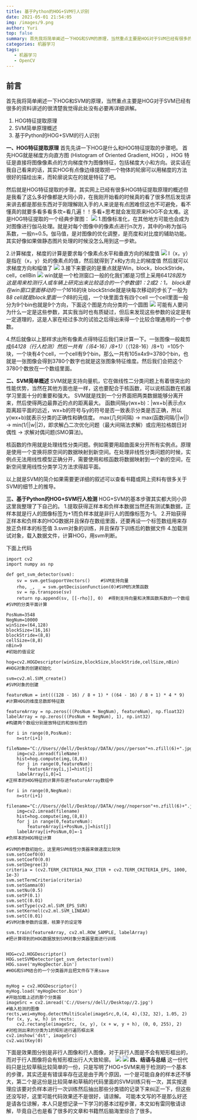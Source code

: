 ```yaml
---
title: 基于Python的HOG+SVM行人识别
date: 2021-05-01 21:54:05
img: /images/9.png
author: Yuri
top: false
summary: 首先我将简单阐述一下HOG和SVM的原理，当然重点主要是HOG对于SVM已经有很多的资料讲述的很清楚我觉得此处没有必要再详细讲解。
categories: 机器学习
tags: 
   - 机器学习
   - OpenCV
---
```

## 前言
首先我将简单阐述一下HOG和SVM的原理，当然重点主要是HOG对于SVM已经有很多的资料讲述的很清楚我觉得此处没有必要再详细讲解。
1.	HOG特征提取原理
2.	SVM简单原理概述
3.	基于Python的HOG+SVM的行人识别

**一、HOG特征提取原理**
首先先讲一下HOG是什么和HOG特征提取的步骤吧。
首先HOG就是梯度方向直方图  (Histogram of Oriented Gradient, HOG) ，HOG 特征是直接将图像像素点的方向梯度作为图像特征，包括梯度大小和方向。说实话在我自己看来的话，其实HOG有点像边缘提取把一个物体的轮廓可以用梯度的方法很好的描绘出来，而轮廓说实在的就是特征了吧。

然后就是HOG特征提取的步骤。其实网上已经有很多HOG特征提取原理的概述但是我看了这么多好像都是大同小异，在我刚开始看的时候真的看了很多然后发现讲来讲去都是那些东西对于刚理解刚入手的人来说是有点困难但这也不可避免，看不懂真的就要多看多看多坎=看几遍！！多看+思考就会发现原来HOG不会太难。这是HOG特征提取的一个经典步骤图：
![](https://img-blog.csdnimg.cn/20200204112032432.png?x-oss-process=image/watermark,type_ZmFuZ3poZW5naGVpdGk,shadow_10,text_aHR0cHM6Ly9ibG9nLmNzZG4ubmV0L3FxXzQzNzExNjk3,size_16,color_FFFFFF,t_70)
1.图像标准化，在其他地方可能也会成为对图像进行伽马处理。就是对每个图像中的像素点进行n次方，其中的n称为伽马系数，一般n=0.5。伽马值，是对图像的优化调整，是亮度和对比度的辅助功能。其实好像如果做静态图片处理的时候没怎么用到这一步欸。

2.计算梯度，梯度的计算是要求每个像素点水平和垂直方向的梯度值
![](https://img-blog.csdnimg.cn/20200204112837753.png)
I（x，y）是指在（x，y）处的像素点的值，然后就得到了x和y方向上的梯度值
然后就可以求梯度方向和幅值了
![](https://img-blog.csdnimg.cn/20200204113032186.png)
3.接下来要说的是重点就是Win，block，blockStride，cell，cellBin
![](https://img-blog.csdnimg.cn/20200204113305521.png?x-oss-process=image/watermark,type_ZmFuZ3poZW5naGVpdGk,shadow_10,text_aHR0cHM6Ly9ibG9nLmNzZG4ubmV0L3FxXzQzNzExNjk3,size_16,color_FFFFFF,t_70)
win就是一个检测窗口一般的化我们都是习惯上采用64*128因为这是用来检测行人或车辆上研究出来比较适合的一个参数值1：2或2：1。
block是在win窗口里面移动的一个16*16的块
blockStride就是块每次移动的步长了一般为8*8
cell就是block里面一个8*8的元组，一个块里面含有四个cell
一个cell里面一般分为9个bin也就是9个方向，下面这个图是方向分类的一个圆图
![](https://img-blog.csdnimg.cn/20200204114219992.png?x-oss-process=image/watermark,type_ZmFuZ3poZW5naGVpdGk,shadow_10,text_aHR0cHM6Ly9ibG9nLmNzZG4ubmV0L3FxXzQzNzExNjk3,size_16,color_FFFFFF,t_70)
可能有人要问为什么一定是这些参数，其实我当时也有质疑过，但后来发现这些参数的设定是有一定道理的，这是人家在经过多次的试验之后得出来得一个比较合理通用的一个参数。

4.然后就像以上那样求出所有像素点得特征后我们来计算一下。一张图像一般裁剪成64*128（行人检测）然后一共有（（64-16）/8+1）*（（128-16）/8+1）=105个块，一个块有4个cell，一个cell有9个bin，那么一共有105x4x9=3780个bin，也就是一张图像会得到3780个数字也就是这张图象特征维度。然后我们会把这个3780个数放在一个数组里面。

**二、SVM简单概述**
SVM就是支持向量机，它在做线性二分类问题上有着很突出的性能优势，当然在其他方面也是一样，这也要配合于核函数，可以说核函数在机器学习里面十分的重要和强大。
SVM就是找到一个分界面把两类数据能够分离开来，然后使得两边最靠近的点的距离最大。
函数间隔y(wx+b)：|wx+b|表示点x距离超平面的远近，wx+b的符号与y的符号是否一致表示分类是否正确，所以y(wx+b)就表示分类的正确性和确信度。
max(几何间隔) -> max(函数间隔/||w||) -> min(1/||w||2)，即求解凸二次优化问题（最大间隔法求解）或应用拉格朗日对偶性 -> 求解对偶问题(SMO算法)。

核函数的作用就是处理线性分类问题。例如需要用超曲面来分开所有实例点。原理是使用一个变换将原空间的数据映射到新空间。在处理非线性分类问题的时候，实例点无法用线性模型正确分开，需要使用和核函数将数据映射到一个新的空间，在新空间里用线性分类学习方法求得超平面。

以上就是SVM的简介如果需要更详细的叙述可以查看书籍或网上资料有很多关于SVM的细节上的推导。

**三、基于Python的HOG+SVM行人检测**
HOG+SVM的基本步骤其实都大同小异这里我整理了下自己的。
1.提取获得正样本和负样本数据当然还有测试集数据，正样本就是行人的图像标签为+1而负样本就是非行人的图像标签为-1。
2.开始获得正样本和负样本的HOG数据并且保存在数组里面，还要再设一个标签数组用来存放正负样本的标签值
3.svm对象的训练，并且保存下训练后的数据文件
4.加载测试对象，载入数据文件，计算HOG，用svm判断。

下面上代码
```
import cv2
import numpy as np

def get_svm_detector(svm):
    sv = svm.getSupportVectors()    #SVM支持向量
    rho, _, _ = svm.getDecisionFunction(0)#SVM的决策函数
    sv = np.transpose(sv)
    return np.append(sv, [[-rho]], 0)  #得到支持向量和决策函数系数的一个数组
#SVM的分类平面计算

PosNum=3548
NegNum=10000
winSize=(64,128)
blockSize=(16,16)
blockStride=(8,8)
cellSize=(8,8)
nBin=9
#初始的值设定

hog=cv2.HOGDescriptor(winSize,blockSize,blockStride,cellSize,nBin)
#HOG对象的创建初始化

svm=cv2.ml.SVM_create()
#SVM对象的创建

featureNum = int(((128 - 16) / 8 + 1) * ((64 - 16) / 8 + 1) * 4 * 9)
#计算HOG的维度总数即特征数

featureArray = np.zeros(((PosNum + NegNum), featureNum), np.float32)
labelArray = np.zeros(((PosNum + NegNum), 1), np.int32)
#构建两个数组分别是放特征的和放标签的

for i in range(0,PosNum):
    n=str(i+1)
    fileName="C://Users//dell//Desktop//DATA//pos//person"+n.zfill(6)+".jpg"
    img=cv2.imread(fileName)
    hist=hog.compute(img,(8,8))
    for j in range(0,featureNum):
        featureArray[i,j]=hist[j]
    labelArray[i,0]=1
#正样本的HOG特征的计算并存进featureArray数组中

for i in range(0,NegNum):
    n=str(i+1)
    filename="C://Users//dell//Desktop//DATA//neg//noperson"+n.zfill(6)+".jpg"
    img=cv2.imread(filename)
    hist=hog.compute(img,(8,8))
    for j in range(0,featureNum):
        featureArray[i+PosNum,j]=hist[j]
    labelArray[i+PosNum,0]=-1
#负样本的HOG特征计算

#SVM的参数初始化，这里用SVM线性分类器来做速度比较快
svm.setCoef0(0)
svm.setCoef0(0.0)
svm.setDegree(3)
criteria = (cv2.TERM_CRITERIA_MAX_ITER + cv2.TERM_CRITERIA_EPS, 1000, 1e-3)
svm.setTermCriteria(criteria)
svm.setGamma(0)
svm.setNu(0.5)
svm.setP(0.1)
svm.setC(0.01)
svm.setType(cv2.ml.SVM_EPS_SVR)
svm.setKernel(cv2.ml.SVM_LINEAR)
svm.setC(0.01)
#SVM对象参数的设置，核算子的设定等

svm.train(featureArray, cv2.ml.ROW_SAMPLE, labelArray)
#把计算得到的HOG数据放到SVM对象分类器里面进行训练


HOG=cv2.HOGDescriptor()
HOG.setSVMDetector(get_svm_detector(svm))
HOG.save('myHogDector.bin')
#HOG和SVM结合的一个分类器并且把文件存下来save


myHog = cv2.HOGDescriptor()
myHog.load('myHogDector.bin')
#开始加载上述的那个分类器
imageSrc = cv2.imread('C://Users//dell//Desktop//2.jpg')
#输入检测的图像
rects,wei=myHog.detectMultiScale(imageSrc,0,(4, 4),(32, 32), 1.05, 2)
for (x, y, w, h) in rects:
    cv2.rectangle(imageSrc, (x, y), (x + w, y + h), (0, 0, 255), 2)
#对检测出来的分类为1的矩形进行遍历框出来
cv2.imshow('dst', imageSrc)
cv2.waitKey(0)
```
下面是效果图分别是非行人图像和行人图像，对于非行人图是不会有矩形框出的，而对于行人图像将会有矩形框出行人大致轮廓。
![](https://img-blog.csdnimg.cn/20200204133811249.png)
![](https://img-blog.csdnimg.cn/20200204133830880.png)
**四、结语与总结**
这一份代码只是比较草稿比较简单的一份，只是写明了HOG+SVM来用于检测的一个基本的步骤，其实还是有错误率存在这是由于两个原因，一个是可能自身的样本还不够大，第二个是这份是比较简单和草稿的代码里面的SVM训练只有一次，其实按道理应该要对负样本进行一次训练然后抽出那些分类错的记录下来纠正一下，但这些还没写好，这里可能代码效果还不是很好，请谅解。
可能本文写的不是那么好还是请各位谅解，本人只是想记录一下学习的基本过程步骤，本文如有雷同敬请谅解，毕竟自己也是看了很多的文章和书籍然后脑海里综合了很多。

